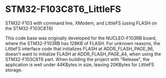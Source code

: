 # STM32-F103C8T6_LittleFS
STM32-F103 with command line, XModem, and LittleFS (using FLASH on the STM32-F103C8T6)

This code base was originally developed for the NUCLEO-F103RB board, where the STM32-F103RB has
  128KB of FLASH.
For unknown reasons, the LittleFS interface code that initializes FLASH at ADDR_FLASH_PAGE_96,
doesn't want to initialize FLASH at ADDR_FLASH_PAGE_44, when using the STM32-F103C8T6 part.
When building the project with "Release", the application is well under 44KBytes in size,
leaving 20KBytes for LittleFS storage.
